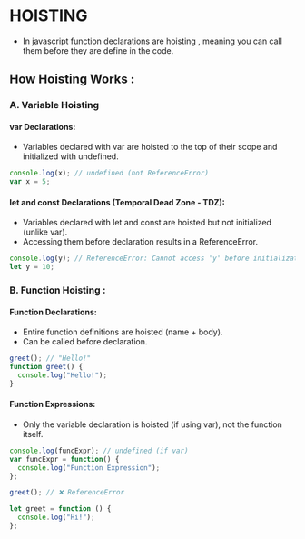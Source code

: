 # HOISTING
- In javascript function declarations are hoisting , meaning you can call them before they are define in the code.

 ## How Hoisting Works : 
 ### A. Variable Hoisting
 #### var Declarations:
- Variables declared with var are hoisted to the top of their scope and initialized with undefined.
```javascript
console.log(x); // undefined (not ReferenceError)
var x = 5;
```
#### let and const Declarations (Temporal Dead Zone - TDZ):
- Variables declared with let and const are hoisted but not initialized (unlike var).
- Accessing them before declaration results in a ReferenceError.
```javascript
console.log(y); // ReferenceError: Cannot access 'y' before initialization
let y = 10;
```

### B. Function Hoisting : 
#### Function Declarations:
- Entire function definitions are hoisted (name + body).
- Can be called before declaration.
```javascript
greet(); // "Hello!"
function greet() {
  console.log("Hello!");
}
```
#### Function Expressions:
- Only the variable declaration is hoisted (if using var), not the function itself.
```javascript
console.log(funcExpr); // undefined (if var)
var funcExpr = function() {
  console.log("Function Expression");
};
```
```javascript
greet(); // ❌ ReferenceError

let greet = function () {
  console.log("Hi!");
};
```
